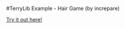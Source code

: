 #TerryLib Example - Hair Game (by increpare)

[Try it out here!](http://ded.increpare.com/~locus/hairgame)